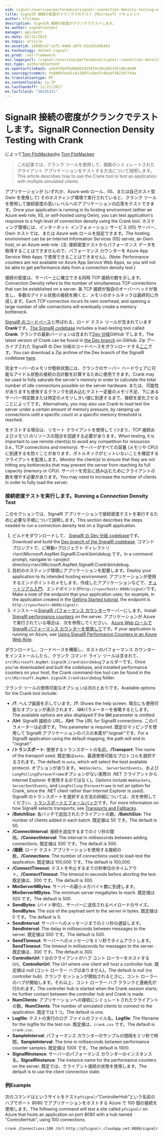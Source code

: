 ```yaml
---
uid: signalr/overview/performance/signalr-connection-density-testing-with-crank
title: SignalR 接続の密度がクランクでのテスト |Microsoft ドキュメント
author: tfitzmac
description: SignalR 接続の密度がクランクでテストします。
ms.author: aspnetcontent
manager: wpickett
ms.date: 02/22/2015
ms.topic: article
ms.assetid: 148d9ca7-1af1-44b6-a9fb-91e261b9b463
ms.technology: dotnet-signalr
ms.prod: .net-framework
msc.legacyurl: /signalr/overview/performance/signalr-connection-density-testing-with-crank
msc.type: authoredcontent
ms.openlocfilehash: a3e8fdb47bd80d819358f9c48cd82fd51d6c0400
ms.sourcegitcommit: fe880bf4ed1c8116071c0e47c0babf3623b7f44a
ms.translationtype: MT
ms.contentlocale: ja-JP
ms.lasthandoff: 11/21/2017
ms.locfileid: "26535331"
---
```

<a name="signalr-connection-density-testing-with-crank"></a><span data-ttu-id="a5a8a-103">SignalR 接続の密度がクランクでテストします。</span><span class="sxs-lookup"><span data-stu-id="a5a8a-103">SignalR Connection Density Testing with Crank</span></span>
====================
<span data-ttu-id="a5a8a-104">によって[Tom FitzMacken](https://github.com/tfitzmac)</span><span class="sxs-lookup"><span data-stu-id="a5a8a-104">by [Tom FitzMacken](https://github.com/tfitzmac)</span></span>

> <span data-ttu-id="a5a8a-105">この記事では、クランク ツールを使用して、複数のシミュレートされたクライアント アプリケーションをテストする方法について説明します。</span><span class="sxs-lookup"><span data-stu-id="a5a8a-105">This article describes how to use the Crank tool to test an application with multiple simulated clients.</span></span>


<span data-ttu-id="a5a8a-106">アプリケーションが (いずれか、Azure web ロール、IIS、または自己ホスト型 Owin を使用して) そのホスティング環境で実行されていると、クランク ツールを使用して接続密度の高いレベルへのアプリケーションの応答をテストできます。</span><span class="sxs-lookup"><span data-stu-id="a5a8a-106">Once your application is running in its hosting environment (either an Azure web role, IIS, or self-hosted using Owin), you can test application's response to a high level of connection density using the Crank tool.</span></span> <span data-ttu-id="a5a8a-107">ホスティング環境には、インターネット インフォメーション サービス (IIS) サーバー、Owin ホストでは、または Azure web ロールを指定できます。</span><span class="sxs-lookup"><span data-stu-id="a5a8a-107">The hosting environment can be an Internet Information Services (IIS) server, an Owin host, or an Azure web role.</span></span> <span data-ttu-id="a5a8a-108">(注: 接続密度テストからパフォーマンス データを取得することはできませんので、パフォーマンス カウンターを Azure App Service Web Apps で使用できることはできません)。</span><span class="sxs-lookup"><span data-stu-id="a5a8a-108">(Note: Performance counters are not available on Azure App Service Web Apps, so you will not be able to get performance data from a connection density test.)</span></span>

<span data-ttu-id="a5a8a-109">接続の密度は、サーバー上に確立できる同時 TCP 接続の数を示します。</span><span class="sxs-lookup"><span data-stu-id="a5a8a-109">Connection Density refers to the number of simultaneous TCP connections that can be established on a server.</span></span> <span data-ttu-id="a5a8a-110">各 TCP 接続が独自のオーバーヘッドが発生し、多数のアイドル状態の接続を開くと、メモリのボトルネックは最終的に作成します。</span><span class="sxs-lookup"><span data-stu-id="a5a8a-110">Each TCP connection incurs its own overhead, and opening a large number of idle connections will eventually create a memory bottleneck.</span></span>

<span data-ttu-id="a5a8a-111">[SignalR のコードベース](https://github.com/signalr/signalr)と呼ばれる、ロード テスト ツールが含まれています**Crank**です。</span><span class="sxs-lookup"><span data-stu-id="a5a8a-111">[The SignalR codebase](https://github.com/signalr/signalr) includes a load-testing tool called **Crank**.</span></span> <span data-ttu-id="a5a8a-112">クランクの最新バージョンは含まれて[Dev 分岐](https://github.com/SignalR/signalr/tree/dev)GitHub でします。</span><span class="sxs-lookup"><span data-stu-id="a5a8a-112">The latest version of Crank can be found in [the Dev branch](https://github.com/SignalR/signalr/tree/dev) on GitHub.</span></span> <span data-ttu-id="a5a8a-113">Zip アーカイブされた SignalR の Dev 分岐のコードベースをダウンロードする[ここ](https://github.com/SignalR/SignalR/archive/dev.zip)です。</span><span class="sxs-lookup"><span data-stu-id="a5a8a-113">You can download a Zip archive of the Dev branch of the SignalR codebase [here](https://github.com/SignalR/SignalR/archive/dev.zip).</span></span>

<span data-ttu-id="a5a8a-114">完全サーバーのメモリが飽和状態には、クランクのサーバー ハードウェアに可能なアイドル状態の接続の合計数を計算するために使用できます。</span><span class="sxs-lookup"><span data-stu-id="a5a8a-114">Crank may be used to fully saturate the server's memory in order to calculate the total number of idle connections possible on the server hardware.</span></span> <span data-ttu-id="a5a8a-115">または、可能性がありますも使用するクランクを読み込むテスト一定量のメモリ不足、下にあるサーバー特定数または特定のメモリしきい値に到達するまで、接続を変化させることによってです。</span><span class="sxs-lookup"><span data-stu-id="a5a8a-115">Alternatively, you may also use Crank to load test the server under a certain amount of memory pressure, by ramping up connections until a specific count or a specific memory threshold is reached.</span></span>

<span data-ttu-id="a5a8a-116">をテストする場合は、リモート クライアントを使用して (つまり、TCP 接続およびメモリ) のリソースの競合を回避する必要があります。</span><span class="sxs-lookup"><span data-stu-id="a5a8a-116">When testing, it is important to use remote client(s) to avoid any competition for resources (i.e., TCP connections and memory).</span></span> <span data-ttu-id="a5a8a-117">サーバーがすべての容量 (メモリや CPU) に到達するを防ぐことがあります、ボトルネックがヒットいないことを確認するクライアントを監視します。</span><span class="sxs-lookup"><span data-stu-id="a5a8a-117">Monitor the client(s) to ensure that they are not hitting any bottlenecks that may prevent the server from reaching its full capacity (memory or CPU).</span></span> <span data-ttu-id="a5a8a-118">サーバーを完全に読み込むためにクライアントの数を増やす必要があります。</span><span class="sxs-lookup"><span data-stu-id="a5a8a-118">You may need to increase the number of clients in order to fully load the server.</span></span>

### <a name="running-a-connection-density-test"></a><span data-ttu-id="a5a8a-119">接続密度テストを実行します。</span><span class="sxs-lookup"><span data-stu-id="a5a8a-119">Running a Connection Density Test</span></span>

<span data-ttu-id="a5a8a-120">このセクションでは、SignalR アプリケーションで接続密度テストを実行するために必要な手順について説明します。</span><span class="sxs-lookup"><span data-stu-id="a5a8a-120">This section describes the steps needed to run a connection density test on a SignalR application.</span></span>

1. <span data-ttu-id="a5a8a-121">ビルドをダウンロードして、 [SignalR の Dev 分岐 codebase](https://github.com/SignalR/SignalR/archive/dev.zip)です。</span><span class="sxs-lookup"><span data-stu-id="a5a8a-121">Download and build the [Dev branch of the SignalR codebase](https://github.com/SignalR/SignalR/archive/dev.zip).</span></span> <span data-ttu-id="a5a8a-122">コマンド プロンプトで、に移動&lt;プロジェクト ディレクトリ&gt;\src\Microsoft.AspNet.SignalR.Crank\bin\debug です。</span><span class="sxs-lookup"><span data-stu-id="a5a8a-122">In a command prompt, navigate to &lt;project directory&gt;\src\Microsoft.AspNet.SignalR.Crank\bin\debug.</span></span>
2. <span data-ttu-id="a5a8a-123">目的のホスティング環境にアプリケーションを配置します。</span><span class="sxs-lookup"><span data-stu-id="a5a8a-123">Deploy your application to its intended hosting environment.</span></span> <span data-ttu-id="a5a8a-124">アプリケーションが使用するエンドポイントのメモします。作成したアプリケーションなどで、[チュートリアル入門](../getting-started/tutorial-getting-started-with-signalr.md)、エンドポイントが`http://<yourhost>:8080/signalr`です。</span><span class="sxs-lookup"><span data-stu-id="a5a8a-124">Make a note of the endpoint that your application uses; for example, in the application created in the [Getting Started tutorial](../getting-started/tutorial-getting-started-with-signalr.md), the endpoint is `http://<yourhost>:8080/signalr`.</span></span>
3. <span data-ttu-id="a5a8a-125">インストール[SignalR パフォーマンス カウンター](signalr-performance.md#perfcounters)サーバーにします。</span><span class="sxs-lookup"><span data-stu-id="a5a8a-125">Install [SignalR performance counters](signalr-performance.md#perfcounters) on the server.</span></span> <span data-ttu-id="a5a8a-126">アプリケーションが Azure で実行されている場合は、次を参照してください。 [Azure Web ロールで SignalR パフォーマンス カウンターを使用して](using-signalr-performance-counters-in-an-azure-web-role.md)です。</span><span class="sxs-lookup"><span data-stu-id="a5a8a-126">If your application is running on Azure, see [Using SignalR Performance Counters in an Azure Web Role](using-signalr-performance-counters-in-an-azure-web-role.md).</span></span>

<span data-ttu-id="a5a8a-127">ダウンロードし、コードベースを構築し、ホストのパフォーマンス カウンターをインストールしたら、クランク コマンド ライン ツールは含まれて、`src\Microsoft.AspNet.SignalR.Crank\bin\Debug`フォルダーです。</span><span class="sxs-lookup"><span data-stu-id="a5a8a-127">Once you've downloaded and built the codebase, and installed performance counters on your host, the Crank command-line tool can be found in the `src\Microsoft.AspNet.SignalR.Crank\bin\Debug` folder.</span></span>

<span data-ttu-id="a5a8a-128">クランク ツールの使用可能なオプションは次のとおりです。</span><span class="sxs-lookup"><span data-stu-id="a5a8a-128">Available options for the Crank tool include:</span></span>

- <span data-ttu-id="a5a8a-129">**/?**: ヘルプ画面を示しています。</span><span class="sxs-lookup"><span data-stu-id="a5a8a-129">**/?**: Shows the help screen.</span></span> <span data-ttu-id="a5a8a-130">場合にも使用可能なオプションが表示されます、 **Url**パラメーターを省略するとします。</span><span class="sxs-lookup"><span data-stu-id="a5a8a-130">The available options are also displayed if the **Url** parameter is omitted.</span></span>
- <span data-ttu-id="a5a8a-131">**/Url**: SignalR 接続の URL。</span><span class="sxs-lookup"><span data-stu-id="a5a8a-131">**/Url**: The URL for SignalR connections.</span></span> <span data-ttu-id="a5a8a-132">このパラメーターは必須です。</span><span class="sxs-lookup"><span data-stu-id="a5a8a-132">This parameter is required.</span></span> <span data-ttu-id="a5a8a-133">既定のマッピングを使用して SignalR アプリケーションのパスの末尾が"/signalr"です。</span><span class="sxs-lookup"><span data-stu-id="a5a8a-133">For a SignalR application using the default mapping, the path will end in "/signalr".</span></span>
- <span data-ttu-id="a5a8a-134">**/トランスポート**: 使用するトランスポートの名前。</span><span class="sxs-lookup"><span data-stu-id="a5a8a-134">**/Transport**: The name of the transport used.</span></span> <span data-ttu-id="a5a8a-135">既定値は`auto`、最適使用可能なプロトコルを選択するされます。</span><span class="sxs-lookup"><span data-stu-id="a5a8a-135">The default is `auto`, which will select the best available protocol.</span></span> <span data-ttu-id="a5a8a-136">オプションがあります。 `WebSockets`、 `ServerSentEvents`、および`LongPolling`(`ForeverFrame`オプションがない実際の .NET クライアントから Internet Explorer を使用するのではなく)。</span><span class="sxs-lookup"><span data-stu-id="a5a8a-136">Options include `WebSockets`, `ServerSentEvents`, and `LongPolling` (`ForeverFrame` is not an option for Crank, since the .NET client rather than Internet Explorer is used).</span></span> <span data-ttu-id="a5a8a-137">SignalR のトランスポートを選択する方法の詳細については、次を参照してください。[トランスポートとフォールバック](../getting-started/introduction-to-signalr.md#transports)です。</span><span class="sxs-lookup"><span data-stu-id="a5a8a-137">For more information on how SignalR selects transports, see [Transports and Fallbacks](../getting-started/introduction-to-signalr.md#transports).</span></span>
- <span data-ttu-id="a5a8a-138">**/BatchSize**: 各バッチで追加されたクライアントの数。</span><span class="sxs-lookup"><span data-stu-id="a5a8a-138">**/BatchSize**: The number of clients added in each batch.</span></span> <span data-ttu-id="a5a8a-139">既定値は 50 です。</span><span class="sxs-lookup"><span data-stu-id="a5a8a-139">The default is 50.</span></span>
- <span data-ttu-id="a5a8a-140">**/ConnectInterval**: 接続を追加するまでのミリ秒の間隔。</span><span class="sxs-lookup"><span data-stu-id="a5a8a-140">**/ConnectInterval**: The interval in milliseconds between adding connections.</span></span> <span data-ttu-id="a5a8a-141">既定値は 500 です。</span><span class="sxs-lookup"><span data-stu-id="a5a8a-141">The default is 500.</span></span>
- <span data-ttu-id="a5a8a-142">**/接続**: ロード テスト アプリケーションを使用する接続の数。</span><span class="sxs-lookup"><span data-stu-id="a5a8a-142">**/Connections**: The number of connections used to load-test the application.</span></span> <span data-ttu-id="a5a8a-143">既定値は 100,000 です。</span><span class="sxs-lookup"><span data-stu-id="a5a8a-143">The default is 100,000.</span></span>
- <span data-ttu-id="a5a8a-144">**/ConnectTimeout**: テストを中止するまでの秒単位のタイムアウト。</span><span class="sxs-lookup"><span data-stu-id="a5a8a-144">**/ConnectTimeout**: The timeout in seconds before aborting the test.</span></span> <span data-ttu-id="a5a8a-145">既定値は、300 です。</span><span class="sxs-lookup"><span data-stu-id="a5a8a-145">The default is 300.</span></span>
- <span data-ttu-id="a5a8a-146">**MinServerMBytes**: サーバーの最小メガバイト数に到達します。</span><span class="sxs-lookup"><span data-stu-id="a5a8a-146">**MinServerMBytes**: The minimum server megabytes to reach.</span></span> <span data-ttu-id="a5a8a-147">既定値は 500 です。</span><span class="sxs-lookup"><span data-stu-id="a5a8a-147">The default is 500.</span></span>
- <span data-ttu-id="a5a8a-148">**SendBytes**: (バイト単位)、サーバーに送信されるペイロードのサイズ。</span><span class="sxs-lookup"><span data-stu-id="a5a8a-148">**SendBytes**: The size of the payload sent to the server in bytes.</span></span> <span data-ttu-id="a5a8a-149">既定値は 0 です。</span><span class="sxs-lookup"><span data-stu-id="a5a8a-149">The default is 0.</span></span>
- <span data-ttu-id="a5a8a-150">**SendInterval**: サーバーへのメッセージまでのミリ秒の遅延します。</span><span class="sxs-lookup"><span data-stu-id="a5a8a-150">**SendInterval**: The delay in milliseconds between messages to the server.</span></span> <span data-ttu-id="a5a8a-151">既定値は 500 です。</span><span class="sxs-lookup"><span data-stu-id="a5a8a-151">The default is 500.</span></span>
- <span data-ttu-id="a5a8a-152">**SendTimeout**: サーバーへのメッセージをミリ秒でタイムアウトします。</span><span class="sxs-lookup"><span data-stu-id="a5a8a-152">**SendTimeout**: The timeout in milliseconds for messages to the server.</span></span> <span data-ttu-id="a5a8a-153">既定値は、300 です。</span><span class="sxs-lookup"><span data-stu-id="a5a8a-153">The default is 300.</span></span>
- <span data-ttu-id="a5a8a-154">**ControllerUrl**: 1 台のクライアントがハブ コント ローラーをホストする Url。</span><span class="sxs-lookup"><span data-stu-id="a5a8a-154">**ControllerUrl**: The Url where one client will host a controller hub.</span></span> <span data-ttu-id="a5a8a-155">既定値は null (コント ローラー ハブはありません)。</span><span class="sxs-lookup"><span data-stu-id="a5a8a-155">The default is null (no controller hub).</span></span> <span data-ttu-id="a5a8a-156">クランク セッションが開始されるときに、コント ローラーのハブが開始します。それ以上、コント ローラー ハブ クランクと連絡先が行われます。</span><span class="sxs-lookup"><span data-stu-id="a5a8a-156">The controller hub is started when the Crank session starts; no further contact between the controller hub and Crank is made.</span></span>
- <span data-ttu-id="a5a8a-157">**NumClients**: アプリケーションへの接続にシミュレートされたクライアントの数。</span><span class="sxs-lookup"><span data-stu-id="a5a8a-157">**NumClients**: The number of simulated clients to connect to the application.</span></span> <span data-ttu-id="a5a8a-158">既定では 1 つ。</span><span class="sxs-lookup"><span data-stu-id="a5a8a-158">The default is one.</span></span>
- <span data-ttu-id="a5a8a-159">**Logfile**: テストの実行のログ ファイルのファイル名。</span><span class="sxs-lookup"><span data-stu-id="a5a8a-159">**Logfile**: The filename for the logfile for the test run.</span></span> <span data-ttu-id="a5a8a-160">既定値は、`crank.csv` です。</span><span class="sxs-lookup"><span data-stu-id="a5a8a-160">The default is `crank.csv`.</span></span>
- <span data-ttu-id="a5a8a-161">**SampleInterval**: パフォーマンス カウンターのサンプルの間隔をミリ秒で時間。</span><span class="sxs-lookup"><span data-stu-id="a5a8a-161">**SampleInterval**: The time in milliseconds between performance counter samples.</span></span> <span data-ttu-id="a5a8a-162">既定値は 1000 です。</span><span class="sxs-lookup"><span data-stu-id="a5a8a-162">The default is 1000.</span></span>
- <span data-ttu-id="a5a8a-163">**SignalRInstance**: サーバーのパフォーマンス カウンターのインスタンス名。</span><span class="sxs-lookup"><span data-stu-id="a5a8a-163">**SignalRInstance**: The instance name for the performance counters on the server.</span></span> <span data-ttu-id="a5a8a-164">既定では、クライアント接続の状態を使用します。</span><span class="sxs-lookup"><span data-stu-id="a5a8a-164">The default is to use the client connection state.</span></span>

### <a name="example"></a><span data-ttu-id="a5a8a-165">例</span><span class="sxs-lookup"><span data-stu-id="a5a8a-165">Example</span></span>

<span data-ttu-id="a5a8a-166">次のコマンドはというサイトをテスト`pfsignalr`"ControllerHub"という名前のハブでポート 8080 でアプリケーションをホストする Azure で 100 個の接続を使用します。</span><span class="sxs-lookup"><span data-stu-id="a5a8a-166">The following command will test a site called `pfsignalr` on Azure that hosts an application on port 8080 with a hub named "ControllerHub", using 100 connections.</span></span>

`crank /Connections:100 /Url:http://pfsignalr.cloudapp.net:8080/signalr`
